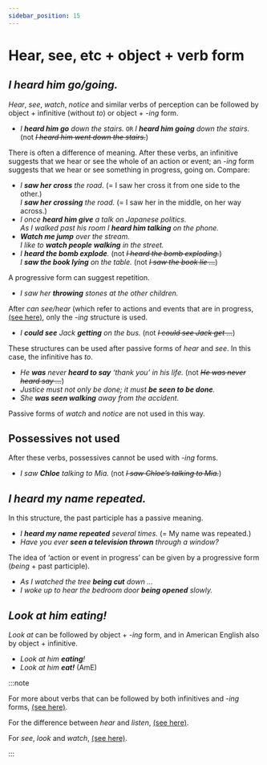 ```yaml
---
sidebar_position: 15
---
```


# Hear, see, etc + object + verb form

## *I heard him go/going.*

*Hear*, *see*, *watch*, *notice* and similar verbs of perception can be followed by object + infinitive (without *to*) or object + *\-ing* form.

- *I **heard him go** down the stairs.* ``OR`` *I **heard him going** down the stairs.* (not *~~I heard him went down the stairs.~~*)

There is often a difference of meaning. After these verbs, an infinitive suggests that we hear or see the whole of an action or event; an *\-ing* form suggests that we hear or see something in progress, going on. Compare:

- *I **saw her cross** the road.* (= I saw her cross it from one side to the other.)  
  *I **saw her crossing** the road.* (= I saw her in the middle, on her way across.)
- *I once **heard him give** a talk on Japanese politics.*  
  *As I walked past his room I **heard him talking** on the phone.*
- ***Watch me jump** over the stream.*  
  *I like to **watch people walking** in the street.*
- *I **heard the bomb explode**.* (not *~~I heard the bomb exploding.~~*)  
  *I **saw the book lying** on the table.* (not *~~I saw the book lie …~~*)

A progressive form can suggest repetition.

- *I saw her **throwing** stones at the other children.*

After *can see/hear* (which refer to actions and events that are in progress, [(see here)](./../modal-auxiliary-verbs/can-and-could-with-see-hear-etc), only the *\-ing* structure is used.

- *I **could see** Jack **getting** on the bus.* (not *~~I could see Jack get …~~*)

These structures can be used after passive forms of *hear* and *see*. In this case, the infinitive has *to*.

- *He **was** never **heard to say** ‘thank you’ in his life.* (not *~~He was never heard say …~~*)
- *Justice must not only be done; it must **be seen to be done**.*
- *She **was seen walking** away from the accident.*

Passive forms of *watch* and *notice* are not used in this way.

## Possessives not used

After these verbs, possessives cannot be used with *\-ing* forms.

- *I saw **Chloe** talking to Mia.* (not *~~I saw Chloe’s talking to Mia.~~*)

## *I heard my name repeated.*

In this structure, the past participle has a passive meaning.

- *I **heard my name repeated** several times.* (= My name was repeated.)
- *Have you ever **seen a television thrown** through a window?*

The idea of ‘action or event in progress’ can be given by a progressive form (*being* + past participle).

- *As I watched the tree **being cut** down …*
- *I woke up to hear the bedroom door **being opened** slowly.*

## *Look at him eating!*

*Look at* can be followed by object + *\-ing* form, and in American English also by object + infinitive.

- *Look at him **eating**!*
- *Look at him **eat!*** (AmE)

:::note

For more about verbs that can be followed by both infinitives and *\-ing* forms, [(see here)](./infinitives-or-ing-forms-both-possible-with-different-uses).

For the difference between *hear* and *listen*, [(see here)](./../../vocabulary/word-problems-from-a-to-z/hear-and-listen-to).

For *see*, *look* and *watch*, [(see here)](./../../vocabulary/word-problems-from-a-to-z/see-look-at-and-watch).

:::
